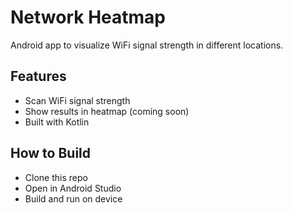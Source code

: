 # Network Heatmap

Android app to visualize WiFi signal strength in different locations.

## Features
- Scan WiFi signal strength
- Show results in heatmap (coming soon)
- Built with Kotlin

## How to Build
- Clone this repo
- Open in Android Studio
- Build and run on device
